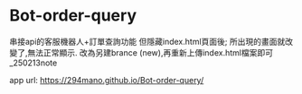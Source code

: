 # Bot-order-query
串接api的客服機器人+訂單查詢功能
但隱藏index.html頁面後; 所出現的畫面就改變了,無法正常顯示.
改為另建brance (new),再重新上傳index.html檔案即可_250213note

app url:
https://294mano.github.io/Bot-order-query/
